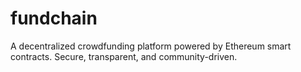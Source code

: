 # fundchain
A decentralized crowdfunding platform powered by Ethereum smart contracts. Secure, transparent, and community-driven.
